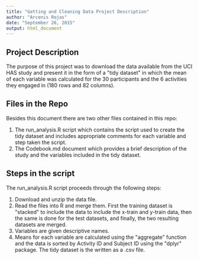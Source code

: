 ```yaml
---
title: "Getting and Cleaning Data Project Description"
author: "Arcenis Rojas"
date: "September 26, 2015"
output: html_document
---
```


## Project Description
The purpose of this project was to download the data available from the UCI HAS study and present it in the form of a "tidy dataset" in which the mean of each variable was calculated for the 30 participants and the 6 activities they engaged in (180 rows and 82 columns).

## Files in the Repo
Besides this document there are two other files contained in this repo:   
1. The run_analysis.R script which contains the script used to create the tidy dataset and includes appropriate comments for each variable and step taken the script.  
2. The Codebook.md document which provides a brief description of the study and the variables included in the tidy dataset.

## Steps in the script
The run_analysis.R script proceeds through the following steps:  
1. Download and unzip the data file.  
2. Read the files into R and merge them. First the training dataset is "stacked" to include the data to include the x-train and y-train data, then the same is done for the test datasets, and finally, the two resulting datasets are merged.  
3. Variables are given descriptive names.  
4. Means for each variable are calculated using the "aggregate" function and the data is sorted by Activity ID and Subject ID using the "dplyr" package. The tidy dataset is the written as a .csv file.

